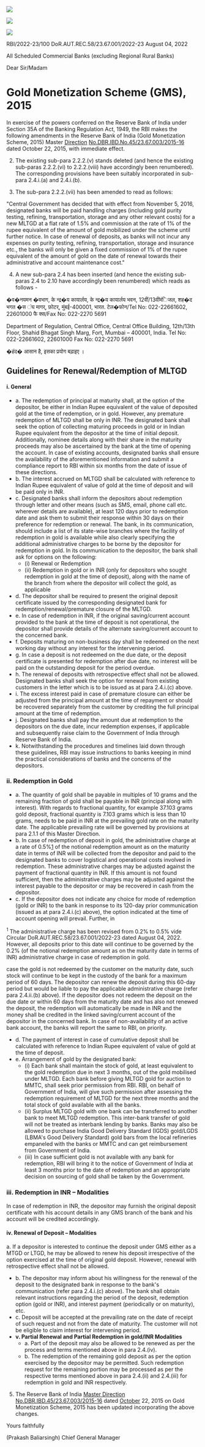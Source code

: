 ![](_page_0_Picture_0.jpeg)

![](_page_0_Picture_1.jpeg)

![](_page_0_Picture_2.jpeg)

RBI/2022-23/100 DoR.AUT.REC.58/23.67.001/2022-23 August 04, 2022

All Scheduled Commercial Banks (excluding Regional Rural Banks)

Dear Sir/Madam

# **Gold Monetization Scheme (GMS), 2015**

In exercise of the powers conferred on the Reserve Bank of India under Section 35A of the Banking Regulation Act, 1949, the RBI makes the following amendments in the Reserve Bank of India (Gold Monetization Scheme, 2015) Master [Direction](https://www.rbi.org.in/Scripts/BS_ViewMasDirections.aspx?id=10084) [No.DBR.IBD.No.45/23.67.003/2015-16](https://www.rbi.org.in/Scripts/BS_ViewMasDirections.aspx?id=10084) dated October 22, 2015, with immediate effect.

2. The existing sub-para 2.2.2.(v) stands deleted (and hence the existing sub-paras 2.2.2.(vi) to 2.2.2.(viii) have accordingly been renumbered). The corresponding provisions have been suitably incorporated in sub-para 2.4.i.(a) and 2.4.i.(b).

3. The sub-para 2.2.2.(vii) has been amended to read as follows:

"Central Government has decided that with effect from November 5, 2016, designated banks will be paid handling charges (including gold purity testing, refining, transportation, storage and any other relevant costs) for a new MLTGD at a flat rate of 1.5% and commission at the rate of 1% of the rupee equivalent of the amount of gold mobilized under the scheme until further notice. In case of renewal of deposits, as banks will not incur any expenses on purity testing, refining, transportation, storage and insurance etc., the banks will only be given a fixed commission of 1% of the rupee equivalent of the amount of gold on the date of renewal towards their administrative and account maintenance cost."

4. A new sub-para 2.4 has been inserted (and hence the existing sub-paras 2.4 to 2.10 have accordingly been renumbered) which reads as follows -

�व�नयमन �वभाग, के न्द्र�य कायार्लय, के न्द्र�य कायार्लय भवन, 12वीं/13वींमंिजल, शह�द भगत �स ंघ मागर्, फ़ोटर्, मुंबई-400001, भारत. टेल�फोन/Tel No: 022-22661602, 22601000 फै क्स/Fax No: 022-2270 5691

Department of Regulation, Central Office, Central Office Building, 12th/13th Floor, Shahid Bhagat Singh Marg, Fort, Mumbai – 400001, India. Tel No: 022-22661602, 22601000 Fax No: 022-2270 5691

�हंद� आसान है, इसका प्रयोग बढ़ाइए ।

## **Guidelines for Renewal/Redemption of MLTGD**

#### **i. General**

- a. The redemption of principal at maturity shall, at the option of the depositor, be either in Indian Rupee equivalent of the value of deposited gold at the time of redemption, or in gold. However, any premature redemption of MLTGD shall be only in INR. The designated bank shall seek the option of collecting maturing proceeds in gold or in Indian Rupee equivalent from the depositor at the time of initial deposit. Additionally, nominee details along with their share in the maturity proceeds may also be ascertained by the bank at the time of opening the account. In case of existing accounts, designated banks shall ensure the availability of the aforementioned information and submit a compliance report to RBI within six months from the date of issue of these directions.
- b. The interest accrued on MLTGD shall be calculated with reference to Indian Rupee equivalent of value of gold at the time of deposit and will be paid only in INR.
- c. Designated banks shall inform the depositors about redemption through letter and other means (such as SMS, email, phone call etc. wherever details are available), at least 120 days prior to redemption date and ask them to submit their response within 30 days on their preference for redemption or renewal. The bank, in its communication, should include a list of its state-wise branches where the facility of redemption in gold is available while also clearly specifying the additional administrative charges to be borne by the depositor for redemption in gold. In its communication to the depositor, the bank shall ask for options on the following:
	- (i) Renewal or Redemption
	- (ii) Redemption in gold or in INR (only for depositors who sought redemption in gold at the time of deposit), along with the name of the branch from where the depositor will collect the gold, as applicable
- d. The depositor shall be required to present the original deposit certificate issued by the corresponding designated bank for redemption/renewal/premature closure of the MLTGD.
- e. In case of redemption in INR, if the original saving/current account provided to the bank at the time of deposit is not operational, the depositor shall provide details of the alternate saving/current account to the concerned bank.
- f. Deposits maturing on non-business day shall be redeemed on the next working day without any interest for the intervening period.
- g. In case a deposit is not redeemed on the due date, or the deposit certificate is presented for redemption after due date, no interest will be paid on the outstanding deposit for the period overdue.
- h. The renewal of deposits with retrospective effect shall not be allowed. Designated banks shall seek the option for renewal from existing customers in the letter which is to be issued as at para 2.4.i.(c) above.
- i. The excess interest paid in case of premature closure can either be adjusted from the principal amount at the time of repayment or should be recovered separately from the customer by crediting the full principal amount at the time of redemption.
- j. Designated banks shall pay the amount due at redemption to the depositors on the due date, incur redemption expenses, if applicable and subsequently raise claim to the Government of India through Reserve Bank of India.
- k. Notwithstanding the procedures and timelines laid down through these guidelines, RBI may issue instructions to banks keeping in mind the practical considerations of banks and the concerns of the depositors.

### **ii. Redemption in Gold**

- a. The quantity of gold shall be payable in multiples of 10 grams and the remaining fraction of gold shall be payable in INR (principal along with interest). With regards to fractional quantity, for example 37.103 grams gold deposit, fractional quantity is 7.103 grams which is less than 10 grams, needs to be paid in INR at the prevailing gold rate on the maturity date. The applicable prevailing rate will be governed by provisions at para 2.1.1 of this Master Direction.
- b. In case of redemption of deposit in gold, the administrative charge at a rate of 0.5%[1](#page-2-0) of the notional redemption amount as on the maturity date in terms of INR will be collected from the depositor and paid to the designated banks to cover logistical and operational costs involved in redemption. These administrative charges may be adjusted against the payment of fractional quantity in INR. If this amount is not found sufficient, then the administrative charges may be adjusted against the interest payable to the depositor or may be recovered in cash from the depositor.
- c. If the depositor does not indicate any choice for mode of redemption (gold or INR) to the bank in response to its 120-day prior communication (issued as at para 2.4.i.(c) above), the option indicated at the time of account opening will prevail. Further, in

<span id="page-2-0"></span><sup>1</sup> The administrative charge has been revised from 0.2% to 0.5% vide Circular DoR.AUT.REC.58/23.67.001/2022-23 dated August 04, 2022. However, all deposits prior to this date will continue to be governed by the 0.2% (of the notional redemption amount as on the maturity date in terms of INR) administrative charge in case of redemption in gold.

case the gold is not redeemed by the customer on the maturity date, such stock will continue to be kept in the custody of the bank for a maximum period of 60 days. The depositor can renew the deposit during this 60-day period but would be liable to pay the applicable administrative charge (refer para 2.4.ii.(b) above). If the depositor does not redeem the deposit on the due date or within 60 days from the maturity date and has also not renewed the deposit, the redemption will automatically be made in INR and the money shall be credited in the linked saving/current account of the depositor in the concerned bank. In case of non-availability of an active bank account, the banks will report the same to RBI, on priority.

- d. The payment of interest in case of cumulative deposit shall be calculated with reference to Indian Rupee equivalent of value of gold at the time of deposit.
- e. Arrangement of gold by the designated bank:
	- (i) Each bank shall maintain the stock of gold, at least equivalent to the gold redemption due in next 3 months, out of the gold mobilised under MLTGD. Each bank before giving MLTGD gold for auction to MMTC, shall seek prior permission from RBI. RBI, on behalf of Government of India, will give such permission after assessing the redemption requirement of MLTGD for the next three months and the total stock of gold available with all the banks.
	- (ii) Surplus MLTGD gold with one bank can be transferred to another bank to meet MLTGD redemption. This inter-bank transfer of gold will not be treated as interbank lending by banks. Banks may also be allowed to purchase India Good Delivery Standard (IGDS) gold/LGDS (LBMA's Good Delivery Standard) gold bars from the local refineries empaneled with the banks or MMTC and can get reimbursement from Government of India.
	- (iii) In case sufficient gold is not available with any bank for redemption, RBI will bring it to the notice of Government of India at least 3 months prior to the date of redemption and an appropriate decision on sourcing of gold shall be taken by the Government.

### **iii. Redemption in INR – Modalities**

In case of redemption in INR, the depositor may furnish the original deposit certificate with his account details in any GMS branch of the bank and his account will be credited accordingly.

#### **iv. Renewal of Deposit – Modalities**

a. If a depositor is interested to continue the deposit under GMS either as a MTGD or LTGD, he may be allowed to renew his deposit irrespective of the option exercised at the time of original gold deposit. However, renewal with retrospective effect shall not be allowed.

- b. The depositor may inform about his willingness for the renewal of the deposit to the designated bank in response to the bank's communication (refer para 2.4.i.(c) above). The bank shall obtain relevant instructions regarding the period of the deposit, redemption option (gold or INR), and interest payment (periodically or on maturity), etc.
- c. Deposit will be accepted at the prevailing rate on the date of receipt of such request and not from the date of maturity. The customer will not be eligible to claim interest for intervening period.
- **v. Partial Renewal and Partial Redemption in gold/INR Modalities** 
	- a. Part of the deposit may also be allowed to be renewed as per the process and terms mentioned above in para 2.4.(iv).
	- b. The redemption of the remaining gold deposit as per the option exercised by the depositor may be permitted. Such redemption request for the remaining portion may be processed as per the respective terms mentioned above in para 2.4.(ii) and 2.4.(iii) for redemption in gold and INR respectively.

5. The Reserve Bank of India [Master Direction No.DBR.IBD.45/23.67.003/2015-16](https://www.rbi.org.in/Scripts/BS_ViewMasDirections.aspx?id=10084) dated [October](https://www.rbi.org.in/Scripts/BS_ViewMasDirections.aspx?id=10084) 22, 2015 on Gold Monetization Scheme, 2015 has been updated incorporating the above changes.

Yours faithfully

(Prakash Baliarsingh) Chief General Manager